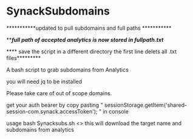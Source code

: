 # SynackSubdomains
***********updated to pull subdomains and full paths ***********


*********full path of accepted analytics is now stored in fullpath.txt*******

**** save the script in a different directory the first line delets all .txt files*********

A bash script to grab subdomains from Analytics

you will need jq to be installed

Please take care of out of scope domains.

get your auth bearer by copy pasting " sessionStorage.getItem('shared-session-com.synack.accessToken'); " in console

usage 
bash Synacksubs.sh <<token>>
  this will download the target name and subdomains from analytics
